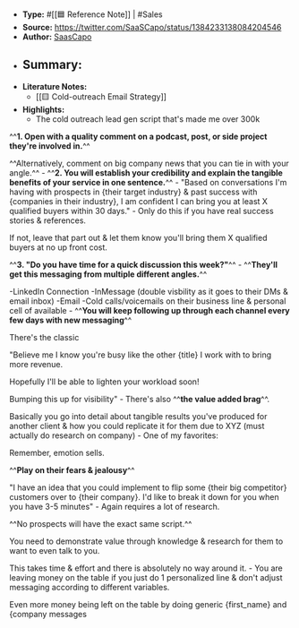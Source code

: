 - **Type:** #[[🟦 Reference Note]] | #Sales
- **Source:** https://twitter.com/SaaSCapo/status/1384233138084204546
- **Author:** [SaasCapo](https://twitter.com/SaaSCapo)
- **Summary:**
    - 
- **Literature Notes:**
    - [[🟨 Cold-outreach Email Strategy]]
- **Highlights:**
    - The cold outreach lead gen script that's made me over 300k

^^**1. Open with a quality comment on a podcast, post, or side project they're involved in.**^^

^^Alternatively, comment on big company news that you can tie in with your angle.^^
    - ^^**2. You will establish your credibility and explain the tangible benefits of your service in one sentence.**^^
    - "Based on conversations I'm having with prospects in {their target industry} & past success with {companies in their industry}, I am confident I can bring you at least X qualified buyers within 30 days."
    - Only do this if you have real success stories & references.

If not, leave that part out & let them know you'll bring them X qualified buyers at no up front cost.

^^**3. "Do you have time for a quick discussion this week?"**^^
    - ^^**They'll get this messaging from multiple different angles.**^^

-LinkedIn Connection
-InMessage (double visbility as it goes to their DMs & email inbox)
-Email
-Cold calls/voicemails on their business line & personal cell of available
    - ^^**You will keep following up through each channel every few days with new messaging**^^

There's the classic

"Believe me I know you're busy like the other {title} I work with to bring more revenue.

Hopefully I'll be able to lighten your workload soon!

Bumping this up for visibility"
    - There's also ^^**the value added brag**^^.

Basically you go into detail about tangible results you've produced for another client & how you could replicate it for them due to XYZ (must actually do research on company)
    - One of my favorites:

Remember, emotion sells.

^^**Play on their fears & jealousy**^^

"I have an idea that you could implement to flip some {their big competitor} customers over to {their company}. I'd like to break it down for you when you have 3-5 minutes"
    - Again requires a lot of research.

^^No prospects will have the exact same script.^^

You need to demonstrate value through knowledge & research for them to want to even talk to you.

This takes time & effort and there is absolutely no way around it.
    - You are leaving money on the table if you just do 1 personalized line & don't adjust messaging according to different variables.

Even more money being left on the table by doing generic {first_name} and {company messages
